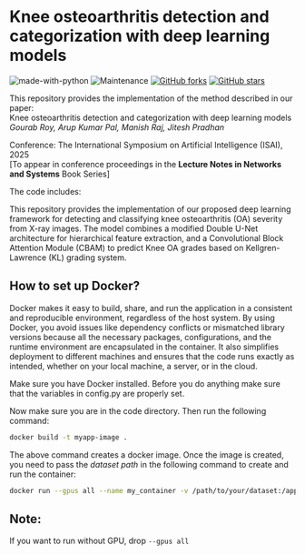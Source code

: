 # Knee osteoarthritis detection and categorization with deep learning models 

![made-with-python](https://img.shields.io/badge/Made%20with-Python-1f425f.svg)
![Maintenance](https://img.shields.io/badge/Maintained%3F-yes-green.svg)
[![GitHub forks](https://img.shields.io/github/forks/crimsonKn1ght/Code-OA-detection-model.svg?style=social&label=Fork)](https://github.com/crimsonKn1ght/Code-OA-detection-model/network/members)
[![GitHub stars](https://img.shields.io/github/stars/crimsonKn1ght/Code-OA-detection-model.svg?style=social&label=★%20Star)](https://github.com/crimsonKn1ght/Code-OA-detection-model/stargazers)


This repository provides the implementation of the method described in our paper:<br />
Knee osteoarthritis detection and categorization with deep learning models<br />
<i>Gourab Roy, Arup Kumar Pal, Manish Raj, Jitesh Pradhan</i>

Conference: The International Symposium on Artificial Intelligence (ISAI), 2025<br />
[To appear in conference proceedings in the <b>Lecture Notes in Networks and Systems</b> Book Series]

The code includes:

This repository provides the implementation of our proposed deep learning framework for detecting and classifying knee osteoarthritis (OA) severity from X-ray images. The model combines a modified Double U-Net architecture for hierarchical feature extraction, and a Convolutional Block Attention Module (CBAM) to predict Knee OA grades based on Kellgren-Lawrence (KL) grading system.

## How to set up Docker?
Docker makes it easy to build, share, and run the application in a consistent and reproducible environment, regardless of the host system. By using Docker, you avoid issues like dependency conflicts or mismatched library versions because all the necessary packages, configurations, and the runtime environment are encapsulated in the container. It also simplifies deployment to different machines and ensures that the code runs exactly as intended, whether on your local machine, a server, or in the cloud.

Make sure you have Docker installed.
Before you do anything make sure that the variables in config.py are properly set.

Now make sure you are in the code directory. Then run the following command:

```bash
docker build -t myapp-image .
```

The above command creates a docker image. Once the image is created, you need to pass the _dataset path_ in the following command to create and run the container:

```bash
docker run --gpus all --name my_container -v /path/to/your/dataset:/app/dataset -it myapp-image
```

## Note:
If you want to run without GPU, drop `--gpus all`
<!-- You can use this repository to reproduce the experiments and results presented in the paper. See the instructions in README.md for setup and usage details. -->
